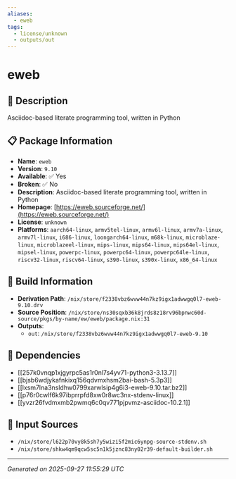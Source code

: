 ```yaml
---
aliases:
  - eweb
tags:
  - license/unknown
  - outputs/out
---
```


# eweb

## 📝 Description

Asciidoc-based literate programming tool, written in Python

## 📋 Package Information

- **Name**: `eweb`
- **Version**: `9.10`
- **Available**: ✅ Yes
- **Broken**: ✅ No
- **Description**: Asciidoc-based literate programming tool, written in Python
- **Homepage**: [https://eweb.sourceforge.net/](https://eweb.sourceforge.net/)
- **License**: `unknown`
- **Platforms**: `aarch64-linux`, `armv5tel-linux`, `armv6l-linux`, `armv7a-linux`, `armv7l-linux`, `i686-linux`, `loongarch64-linux`, `m68k-linux`, `microblaze-linux`, `microblazeel-linux`, `mips-linux`, `mips64-linux`, `mips64el-linux`, `mipsel-linux`, `powerpc-linux`, `powerpc64-linux`, `powerpc64le-linux`, `riscv32-linux`, `riscv64-linux`, `s390-linux`, `s390x-linux`, `x86_64-linux`

## 🔧 Build Information

- **Derivation Path**: `/nix/store/f2338vbz6wvw44n7kz9igx1adwwgq0l7-eweb-9.10.drv`
- **Source Position**: `/nix/store/ns30sqxb36k8jrds8z18rv96bpnwc60d-source/pkgs/by-name/ew/eweb/package.nix:31`
- **Outputs**:
  - `out`:  `/nix/store/f2338vbz6wvw44n7kz9igx1adwwgq0l7-eweb-9.10`

## 🔗 Dependencies

- [[257k0vnqp1xjgyrpc5as1r0nl7s4yv71-python3-3.13.7]]
- [[bjsb6wdjykafnkixq156qdvmxhsm2bai-bash-5.3p3]]
- [[lxsm7lna3nsldhw0799xarwlsip4g6i3-eweb-9.10.tar.bz2]]
- [[p76r0cwlf6k97ibprrpfd8xw0r8wc3nx-stdenv-linux]]
- [[yvzr26fvdmxmb2pwmq6c0qv771pjpvmz-asciidoc-10.2.1]]

## 📁 Input Sources

- `/nix/store/l622p70vy8k5sh7y5wizi5f2mic6ynpg-source-stdenv.sh`
- `/nix/store/shkw4qm9qcw5sc5n1k5jznc83ny02r39-default-builder.sh`

---
*Generated on 2025-09-27 11:55:29 UTC*
